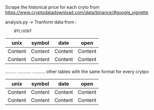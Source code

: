 Scrape the historical price for each cryto from https://www.cryptodatadownload.com/data/binance/#google_vignette


analysis.py -> Tranform data from :

    
        BTC/USDT 

unix     | symbol | date  | open  |        
-------  | -------|------ |------ |    
Content  | Content|Content|Content|
Content  | Content|Content|Content|      

.........        ...........     ..........  other tables with the same format for every crytpo




unix     | symbol | date  | open  |        
-------  | -------|------ |------ |    
Content  | Content|Content|Content|
Content  | Content|Content|Content|

